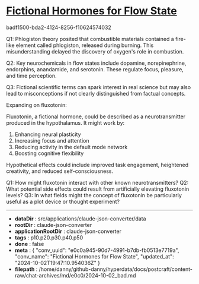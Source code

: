 # [Fictional Hormones for Flow State](https://claude.ai/chat/e0c0a945-90d7-4991-b7db-fb0513e7719a)

badf1500-bda2-4124-8256-f10624574032

 Q1: Phlogiston theory posited that combustible materials contained a fire-like element called phlogiston, released during burning. This misunderstanding delayed the discovery of oxygen's role in combustion.

Q2: Key neurochemicals in flow states include dopamine, norepinephrine, endorphins, anandamide, and serotonin. These regulate focus, pleasure, and time perception.

Q3: Fictional scientific terms can spark interest in real science but may also lead to misconceptions if not clearly distinguished from factual concepts.

Expanding on fluxotonin:

Fluxotonin, a fictional hormone, could be described as a neurotransmitter produced in the hypothalamus. It might work by:

1. Enhancing neural plasticity
2. Increasing focus and attention
3. Reducing activity in the default mode network
4. Boosting cognitive flexibility

Hypothetical effects could include improved task engagement, heightened creativity, and reduced self-consciousness.

Q1: How might fluxotonin interact with other known neurotransmitters?
Q2: What potential side effects could result from artificially elevating fluxotonin levels?
Q3: In what fields might the concept of fluxotonin be particularly useful as a plot device or thought experiment?

---

* **dataDir** : src/applications/claude-json-converter/data
* **rootDir** : claude-json-converter
* **applicationRootDir** : claude-json-converter
* **tags** : p10.p20.p30.p40.p50
* **done** : false
* **meta** : {
  "conv_uuid": "e0c0a945-90d7-4991-b7db-fb0513e7719a",
  "conv_name": "Fictional Hormones for Flow State",
  "updated_at": "2024-10-02T19:47:10.954036Z"
}
* **filepath** : /home/danny/github-danny/hyperdata/docs/postcraft/content-raw/chat-archives/md/e0c0/2024-10-02_bad.md